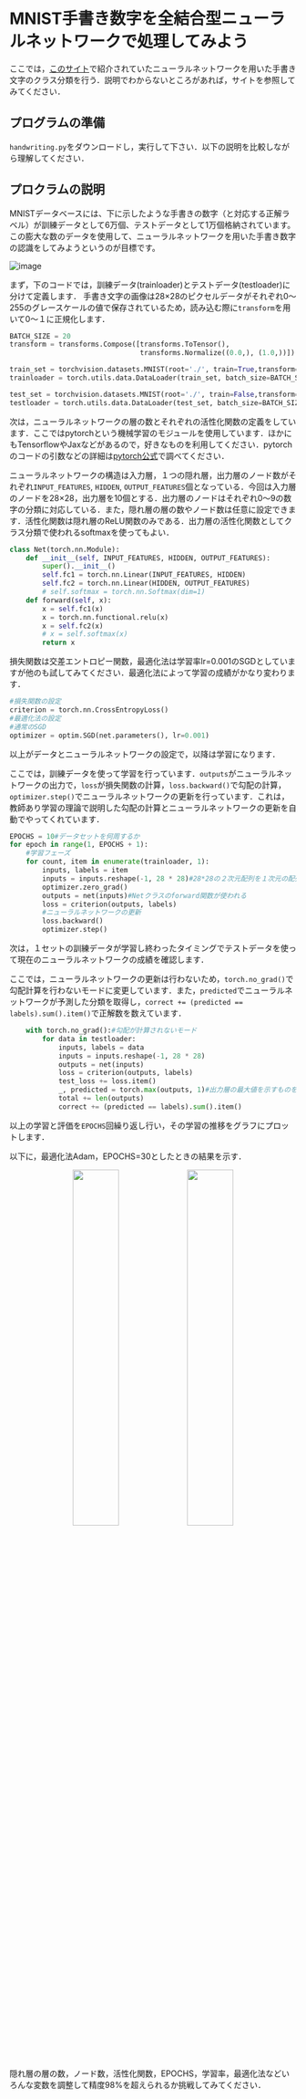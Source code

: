 # MNIST手書き数字を全結合型ニューラルネットワークで処理してみよう
ここでは，[このサイト](https://atmarkit.itmedia.co.jp/ait/articles/2005/21/news017.html)で紹介されていたニューラルネットワークを用いた手書き文字のクラス分類を行う．説明でわからないところがあれば，サイトを参照してみてください．

## プログラムの準備
`handwriting.py`をダウンロードし，実行して下さい．以下の説明を比較しながら理解してください．

## プロクラムの説明
MNISTデータベースには、下に示したような手書きの数字（と対応する正解ラベル）が訓練データとして6万個、テストデータとして1万個格納されています。この膨大な数のデータを使用して、ニューラルネットワークを用いた手書き数字の認識をしてみようというのが目標です。

![image](https://github.com/SolidMechanicsGroup/ML_Tutorial_2024/assets/130419605/09e2a68a-fbde-4237-ac96-708b36455c59)

まず，下のコードでは，訓練データ(trainloader)とテストデータ(testloader)に分けて定義します．
手書き文字の画像は28×28のピクセルデータがそれぞれ0～255のグレースケールの値で保存されているため，読み込む際に`transform`を用いて0～１に正規化します．

```python
BATCH_SIZE = 20
transform = transforms.Compose([transforms.ToTensor(),
                                transforms.Normalize((0.0,), (1.0,))])

train_set = torchvision.datasets.MNIST(root='./', train=True,transform=transform, download=True)
trainloader = torch.utils.data.DataLoader(train_set, batch_size=BATCH_SIZE, shuffle=True)

test_set = torchvision.datasets.MNIST(root='./', train=False,transform=transform, download=True)
testloader = torch.utils.data.DataLoader(test_set, batch_size=BATCH_SIZE, shuffle=False)
```

次は，ニューラルネットワークの層の数とそれぞれの活性化関数の定義をしています．ここではpytorchという機械学習のモジュールを使用しています．ほかにもTensorflowやJaxなどがあるので，好きなものを利用してください．pytorchのコードの引数などの詳細は[pytorch公式](https://pytorch.org/docs/stable/generated/torch.nn.functional.linear.html#torch.nn.functional.linear)で調べてください．

ニューラルネットワークの構造は入力層，１つの隠れ層，出力層のノード数がそれぞれ`INPUT_FEATURES`, `HIDDEN`, `OUTPUT_FEATURES`個となっている．今回は入力層のノードを28×28，出力層を10個とする．出力層のノードはそれぞれ0～9の数字の分類に対応している．また，隠れ層の層の数やノード数は任意に設定できます．活性化関数は隠れ層のReLU関数のみである．出力層の活性化関数としてクラス分類で使われるsoftmaxを使ってもよい．

```python
class Net(torch.nn.Module):
    def __init__(self, INPUT_FEATURES, HIDDEN, OUTPUT_FEATURES):
        super().__init__()
        self.fc1 = torch.nn.Linear(INPUT_FEATURES, HIDDEN)
        self.fc2 = torch.nn.Linear(HIDDEN, OUTPUT_FEATURES)
        # self.softmax = torch.nn.Softmax(dim=1)
    def forward(self, x):
        x = self.fc1(x)
        x = torch.nn.functional.relu(x)
        x = self.fc2(x)
        # x = self.softmax(x)
        return x
```

損失関数は交差エントロピー関数，最適化法は学習率lr=0.001のSGDとしていますが他のも試してみてください．最適化法によって学習の成績がかなり変わります．

```python
#損失関数の設定
criterion = torch.nn.CrossEntropyLoss()
#最適化法の設定
#通常のSGD
optimizer = optim.SGD(net.parameters(), lr=0.001)
```

以上がデータとニューラルネットワークの設定で，以降は学習になります．

ここでは，訓練データを使って学習を行っています．`outputs`がニューラルネットワークの出力で，`loss`が損失関数の計算，`loss.backward()`で勾配の計算，`optimizer.step()`でニューラルネットワークの更新を行っています．これは，教師あり学習の理論で説明した勾配の計算とニューラルネットワークの更新を自動でやってくれています．

```python
EPOCHS = 10#データセットを何周するか
for epoch in range(1, EPOCHS + 1):
    #学習フェーズ
    for count, item in enumerate(trainloader, 1):
        inputs, labels = item
        inputs = inputs.reshape(-1, 28 * 28)#28*28の２次元配列を１次元の配列に変換
        optimizer.zero_grad()
        outputs = net(inputs)#Netクラスのforward関数が使われる
        loss = criterion(outputs, labels)
        #ニューラルネットワークの更新
        loss.backward()
        optimizer.step()
```

次は，１セットの訓練データが学習し終わったタイミングでテストデータを使って現在のニューラルネットワークの成績を確認します．

ここでは，ニューラルネットワークの更新は行わないため，`torch.no_grad()`で勾配計算を行わないモードに変更しています．また，`predicted`でニューラルネットワークが予測した分類を取得し，`correct += (predicted == labels).sum().item()`で正解数を数えています．

```python
    with torch.no_grad():#勾配が計算されないモード
        for data in testloader:
            inputs, labels = data
            inputs = inputs.reshape(-1, 28 * 28)
            outputs = net(inputs)
            loss = criterion(outputs, labels)
            test_loss += loss.item()
            _, predicted = torch.max(outputs, 1)#出力層の最大値を示すものをニューラルネットワークの予測した分類とする．
            total += len(outputs)
            correct += (predicted == labels).sum().item()
```

以上の学習と評価を`EPOCHS`回繰り返し行い，その学習の推移をグラフにプロットします．

以下に，最適化法Adam，EPOCHS=30としたときの結果を示す．

<p align="center">
  <img src="https://github.com/SolidMechanicsGroup/ML_Tutorial_2024/assets/130419605/a7633edd-fed3-4a16-8f57-ecdcc39a7abe" width="40%"><img src="https://github.com/SolidMechanicsGroup/ML_Tutorial_2024/assets/130419605/9eb583f2-c84c-41a2-8339-f2e964e5588a" width="40%">
</p>

隠れ層の層の数，ノード数，活性化関数，EPOCHS，学習率，最適化法などいろんな変数を調整して精度98%を超えられるか挑戦してみてください．
